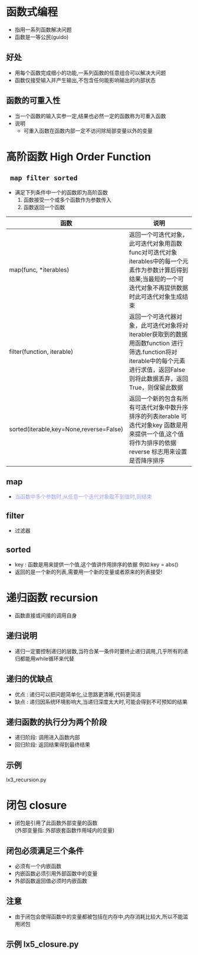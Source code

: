 # 函数式编程
- 指用一系列函数解决问题
- 函数是一等公民(guido)
## 好处
- 用每个函数完成细小的功能,一系列函数的任意组合可以解决大问题
- 函数仅接受输入并产生输出,不包含任何能影响输出的内部状态

## 函数的可重入性
- 当一个函数的输入实参一定,结果也必然一定的函数称为可重入函数
- 说明
    - 可重入函数在函数内部一定不访问除局部变量以外的变量

# 高阶函数 High Order Function
## ` map filter sorted`
- 满足下列条件中一个的函数即为高阶函数
    1. 函数接受一个或多个函数作为参数传入
    2. 函数返回一个函数

函数 	|说明
----------|--------
map(func, *iterables) |	返回一个可迭代对象，此可迭代对象用函数func对可迭代对象iterables中的每一个元素作为参数计算后得到结果;当最短的一个可迭代对象不再提供数据时此可迭代对象生成结束
filter(function, iterable) |	返回一个可迭代器对象，此可迭代对象将对iterabler获取到的数据用函数function 进行筛选.function将对iterable中的每个元素进行求值，返回False则将此数据丢弃，返回True，则保留此数据
sorted(iterable,key=None,reverse=False) |	返回一个新的包含有所有可迭代对象中数升序排序的列表iterable 可迭代对象key 函数是用来提供一个值,这个值将作为排序的依据reverse 标志用来设置是否降序排序
## map
- <font color= 999FFF>当函数中多个参数时,从任意一个迭代对象取不到值时,则结束</font>

## filter

- 过滤器 

## sorted
- key : 函数是用来提供一个值,这个值讲作用排序的依据 例如:key = abs()
- 返回的是一个新的列表,需要用一个新的变量或者原来的列表接受!

# 递归函数 recursion
- 函数直接或间接的调用自身
## 递归说明
- 递归一定要控制递归的层数,当符合某一条件时要终止递归调用,几乎所有的递归都能用while循环来代替
## 递归的优缺点
- 优点 : 递归可以把问题简单化,让思路更清晰,代码更简洁
- 缺点 : 递归因系统环境影响大,当递归深度太大时,可能会得到不可预知的结果
## 递归函数的执行分为两个阶段
- 递归阶段: 调用进入函数内部
- 回归阶段: 返回结果得到最终结果
## 示例 
lx3_recursion.py

# 闭包 closure
- 闭包是引用了此函数外部变量的函数  
(外部变量指: 外部嵌套函数作用域内的变量)
## 闭包必须满足三个条件
- 必须有一个内嵌函数
- 内嵌函数必须引用外部函数中的变量
- 外部函数返回值必须时内嵌函数
## 注意
- 由于闭包会使得函数中的变量都被包括在内存中,内存消耗比较大,所以不能滥用闭包
## 示例 lx5_closure.py



